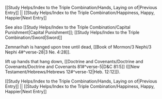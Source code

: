 [[Study Helps/Index to the Triple Combination/Hands, Laying on of|Previous Entry]]  ||  [[Study Helps/Index to the Triple Combination/Happiness, Happy, Happier|Next Entry]]

 See also [[Study Helps/Index to the Triple Combination/Capital Punishment|Capital Punishment]]; [[Study Helps/Index to the Triple Combination/Sword|Sword]]

 Zemnarihah is hanged upon tree until dead, [[Book of Mormon/3 Nephi/3 Nephi 4#^verse-28|3 Ne. 4:28]].

 lift up hands that hang down, [[Doctrine and Covenants/Doctrine and Covenants/Doctrine and Covenants 81#^verse-5|D&C 81:5]] ([[New Testament/Hebrews/Hebrews 12#^verse-12|Heb. 12:12]]).

[[Study Helps/Index to the Triple Combination/Hands, Laying on of|Previous Entry]]  ||  [[Study Helps/Index to the Triple Combination/Happiness, Happy, Happier|Next Entry]]